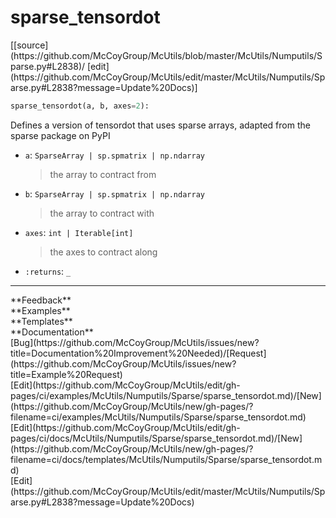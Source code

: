 # <a id="McUtils.Numputils.Sparse.sparse_tensordot">sparse_tensordot</a>
<div class="docs-source-link" markdown="1">
[[source](https://github.com/McCoyGroup/McUtils/blob/master/McUtils/Numputils/Sparse.py#L2838)/
[edit](https://github.com/McCoyGroup/McUtils/edit/master/McUtils/Numputils/Sparse.py#L2838?message=Update%20Docs)]
</div>

```python
sparse_tensordot(a, b, axes=2): 
```
Defines a version of tensordot that uses sparse arrays, adapted from the sparse package on PyPI
  - `a`: `SparseArray | sp.spmatrix | np.ndarray`
    > the array to contract from
  - `b`: `SparseArray | sp.spmatrix | np.ndarray`
    > the array to contract with
  - `axes`: `int | Iterable[int]`
    > the axes to contract along
  - `:returns`: `_`
    > 











---


<div markdown="1" class="text-secondary">
<div class="container">
  <div class="row">
   <div class="col" markdown="1">
**Feedback**   
</div>
   <div class="col" markdown="1">
**Examples**   
</div>
   <div class="col" markdown="1">
**Templates**   
</div>
   <div class="col" markdown="1">
**Documentation**   
</div>
   <div class="col" markdown="1">
   
</div>
   <div class="col" markdown="1">
   
</div>
   <div class="col" markdown="1">
   
</div>
</div>
  <div class="row">
   <div class="col" markdown="1">
[Bug](https://github.com/McCoyGroup/McUtils/issues/new?title=Documentation%20Improvement%20Needed)/[Request](https://github.com/McCoyGroup/McUtils/issues/new?title=Example%20Request)   
</div>
   <div class="col" markdown="1">
[Edit](https://github.com/McCoyGroup/McUtils/edit/gh-pages/ci/examples/McUtils/Numputils/Sparse/sparse_tensordot.md)/[New](https://github.com/McCoyGroup/McUtils/new/gh-pages/?filename=ci/examples/McUtils/Numputils/Sparse/sparse_tensordot.md)   
</div>
   <div class="col" markdown="1">
[Edit](https://github.com/McCoyGroup/McUtils/edit/gh-pages/ci/docs/McUtils/Numputils/Sparse/sparse_tensordot.md)/[New](https://github.com/McCoyGroup/McUtils/new/gh-pages/?filename=ci/docs/templates/McUtils/Numputils/Sparse/sparse_tensordot.md)   
</div>
   <div class="col" markdown="1">
[Edit](https://github.com/McCoyGroup/McUtils/edit/master/McUtils/Numputils/Sparse.py#L2838?message=Update%20Docs)   
</div>
   <div class="col" markdown="1">
   
</div>
   <div class="col" markdown="1">
   
</div>
   <div class="col" markdown="1">
   
</div>
</div>
</div>
</div>